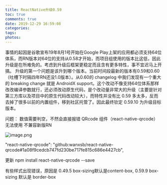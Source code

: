 ```yaml
---
title: ReactNative升级0.59
toc: true
comments: true
date: 2019-12-29 16:59:08
categories:
tags:
photos:
---
```


事情的起因是谷歌宣布19年8月1号开始在Google Play上架的应用都必须支持64位体系，而RN版本对64位的支持从0.58才开始，而项目组使用的版本比这低，因此升级是在所难免的。考虑到升级后框架更稳定而且含有更多特性，事不宜迟马上开搞。
升级的第一个问题是该升到哪个版本。当前时间段最新的版本有0.59和0.60（吐槽下时隔四年RN还没1.0版本）。从0.60的 changelog 中我们发现有一个重大的 breaking change 就是 AndroidX support。这个改动不像支持64位体系那样改改编译参数就行，还必须改动原生代码，是个改动量非常大的升级（主要是针对第三方库以及项目中的原生代码改动较大），而特性并没有比 0.59 多太多，反而去掉了很多以前的内置组件，移到社区托管了。因此最终钦定 0.59.10 为升级目标版本。
<!--more-->

问题：
 数值需要判空，不然会直接报错
QRcode 组件（react-native-qrcode）无法使用   不兼容新版RN  

![image.png](https://img04.sogoucdn.com/app/a/100520146/c005213b24c804f1b0b7de239639875b)

"react-native-qrcode": "github:wanxsb/react-native-qrcode#1a08f9cedcb747fd230be717fe815c686e4427cb",

更新  npm install react-native-qrcode --save

有些样式出现错误，原因是  0.49.5  box-sizing默认是content-box,  0.59.9 box-sizing 默认是 border-box






